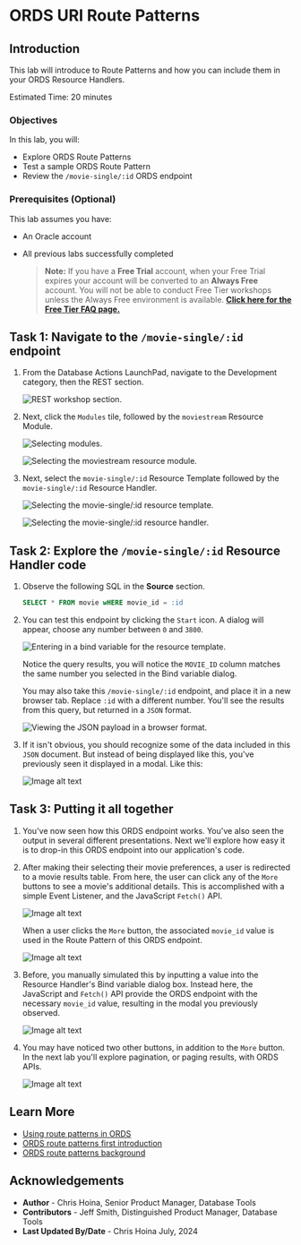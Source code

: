 # ORDS URI Route Patterns

## Introduction

This lab will introduce to Route Patterns and how you can include them in your ORDS Resource Handlers.

Estimated Time: 20 minutes

### Objectives

In this lab, you will:

* Explore ORDS Route Patterns
* Test a sample ORDS Route Pattern
* Review the `/movie-single/:id` ORDS endpoint

### Prerequisites (Optional)

This lab assumes you have:

* An Oracle account
* All previous labs successfully completed

  > **Note:** If you have a **Free Trial** account, when your Free Trial expires your account will be converted to an **Always Free** account. You will not be able to conduct Free Tier workshops unless the Always Free environment is available. **[Click here for the Free Tier FAQ page.](https://www.oracle.com/cloud/free/faq.html)**

## Task 1: Navigate to the `/movie-single/:id` endpoint

1. From the Database Actions LaunchPad, navigate to the Development category, then the REST section.

    ![REST workshop section.](images/workshop-presentation-one.png " ")

2. Next, click the `Modules` tile, followed by the `moviestream` Resource Module.

    ![Selecting modules.](images/workshop-presentation-two.png " ")

    ![Selecting the moviestream resource module.](images/workshop-presentation-three.png " ")

3. Next, select the `movie-single/:id` Resource Template followed by the `movie-single/:id` Resource Handler.

    ![Selecting the movie-single/:id resource template.](images/workshop-presentation-four.png " ")

    ![Selecting the movie-single/:id resource handler.](images/workshop-presentation-five.png " ")

## Task 2: Explore the `/movie-single/:id` Resource Handler code

1. Observe the following SQL in the **Source** section.

    ```sql
    SELECT * FROM movie wHERE movie_id = :id
    ```

2. You can test this endpoint by clicking the `Start` icon. A dialog will appear, choose any number between `0` and `3800`.

    ![Entering in a bind variable for the resource template.](images/workshop-presentation-six.png " ")

   Notice the query results, you will notice the `MOVIE_ID` column matches the same number you selected in the Bind variable dialog.

   You may also take this `/movie-single/:id` endpoint, and place it in a new browser tab. Replace `:id` with a different number. You'll see the results from this query, but returned in a `JSON` format.

    ![Viewing the JSON payload in a browser format.](images/workshop-presentation-seven.png " ")

3. If it isn't obvious, you should recognize some of the data included in this `JSON` document. But instead of being displayed like this, you've previously seen it displayed in a modal. Like this:

    ![Image alt text](images/workshop-presentation-eight.png " ")

## Task 3: Putting it all together

1. You've now seen how this ORDS endpoint works. You've also seen the output in several different presentations. Next we'll explore how easy it is to drop-in this ORDS endpoint into our application's code.

2. After making their selecting their movie preferences, a user is redirected to a movie results table. From here, the user can click any of the `More` buttons to see a movie's additional details. This is accomplished with a simple Event Listener, and the JavaScript `Fetch()` API.

    ![Image alt text](images/workshop-presentation-nine.png " ")

   When a user clicks the `More` button, the associated `movie_id` value is used in the Route Pattern of this ORDS endpoint.

     ![Image alt text](images/workshop-presentation-ten.png " ")

3. Before, you manually simulated this by inputting a value into the Resource Handler's Bind variable dialog box. Instead here, the JavaScript and `Fetch()` API provide the ORDS endpoint with the necessary `movie_id` value, resulting in the modal you previously observed.

     ![Image alt text](images/workshop-presentation-eleven.png " ")

4. You may have noticed two other buttons, in addition to the `More` button. In the next lab you'll explore pagination, or paging results, with ORDS APIs.

    ![Image alt text](images/workshop-presentation-twelve.png " ")

## Learn More

* [Using route patterns in ORDS](https://docs.oracle.com/en/database/oracle/oracle-rest-data-services/24.2/orddg/developing-REST-applications.html#GUID-50E24524-32BB-470D-8015-6C25C9B47A44)
* [ORDS route patterns first introduction](https://blog.cdivilly.com/2015/03/10/route-patterns)
* [ORDS route patterns background](https://download.oracle.com/otn/java/ords/javadocs/3.0/plugin-api/route-patterns.html?AuthParam=1720464470_9c1ded06a5aabeae295cddc90ff3dfd7)

## Acknowledgements

* **Author** - Chris Hoina, Senior Product Manager, Database Tools
* **Contributors** - Jeff Smith, Distinguished Product Manager, Database Tools
* **Last Updated By/Date** - Chris Hoina July, 2024